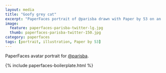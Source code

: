 ```yaml
---
layout: media
title: "Goofy grey cat"
excerpt: "PaperFaces portrait of @parisba drawn with Paper by 53 on an iPad."
image: 
  feature: paperfaces-parisba-twitter-lg.jpg
  thumb: paperfaces-parisba-twitter-150.jpg
category: paperfaces
tags: [portrait, illustration, Paper by 53]
---
```


PaperFaces avatar portrait for [@parisba](http://twitter.com/parisba).

{% include paperfaces-boilerplate.html %}